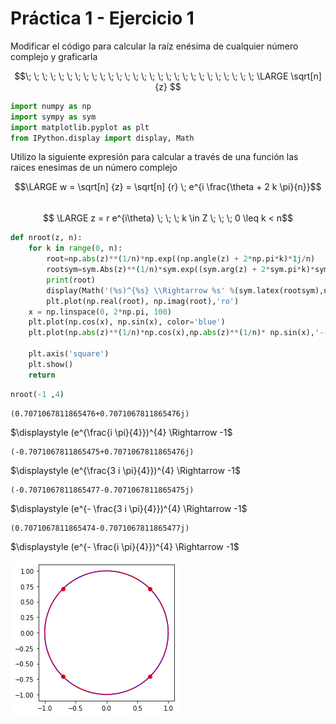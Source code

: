 # Práctica 1 - Ejercicio 1  
Modificar el código para calcular la raíz enésima de cualquier número complejo y graficarla   

$$\; \; \; \; \; \; \; \; \; \; \; \; \; \; \; \; \; \; \; \; \; \; \; \; \; \; \; \;   \LARGE \sqrt[n] {z} $$


```python
import numpy as np
import sympy as sym
import matplotlib.pyplot as plt
from IPython.display import display, Math
```

Utilizo la siguiente expresión para calcular a través de una función las raices enesimas de un número complejo   

$$\LARGE w =  \sqrt[n] {z}  =  \sqrt[n] {r} \;   e^{i \frac{\theta + 2 k \pi}{n}}$$  
$$ \LARGE z = r e^{i\theta} \; \; \;   k \in Z \; \; \; 0 \leq k < n$$


```python
def nroot(z, n):
    for k in range(0, n):
        root=np.abs(z)**(1/n)*np.exp((np.angle(z) + 2*np.pi*k)*1j/n)
        rootsym=sym.Abs(z)**(1/n)*sym.exp((sym.arg(z) + 2*sym.pi*k)*sym.I/n)
        print(root)
        display(Math('(%s)^{%s} \\Rightarrow %s' %(sym.latex(rootsym),n, sym.latex(rootsym**n))))
        plt.plot(np.real(root), np.imag(root),'ro')
    x = np.linspace(0, 2*np.pi, 100)
    plt.plot(np.cos(x), np.sin(x), color='blue')
    plt.plot(np.abs(z)**(1/n)*np.cos(x),np.abs(z)**(1/n)* np.sin(x),'--', color='red')

    plt.axis('square')
    plt.show()
    return
```


```python
nroot(-1 ,4)
```

    (0.7071067811865476+0.7071067811865476j)



$\displaystyle (e^{\frac{i \pi}{4}})^{4} \Rightarrow -1$


    (-0.7071067811865475+0.7071067811865476j)



$\displaystyle (e^{\frac{3 i \pi}{4}})^{4} \Rightarrow -1$


    (-0.7071067811865477-0.7071067811865475j)



$\displaystyle (e^{- \frac{3 i \pi}{4}})^{4} \Rightarrow -1$


    (0.7071067811865474-0.7071067811865477j)



$\displaystyle (e^{- \frac{i \pi}{4}})^{4} \Rightarrow -1$


![png](output_4_8.png)

